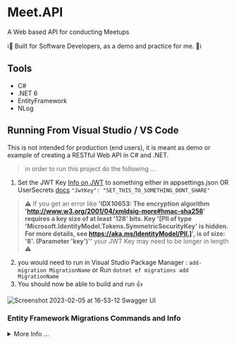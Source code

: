 # Meet.API
 
A Web based API for conducting Meetups

:information_source::triangular_flag_on_post: Built for Software Developers, as a demo and practice for me. :triangular_flag_on_post::information_source:

## Tools

- C#
- .NET 6
- EntityFramework
- NLog

## Running From Visual Studio / VS Code

This is not intended for production (end users), it is meant as demo or example of creating a RESTful Web API in C# and .NET.

> in order to run this project do the following ...
1. Set the JWT Key [Info on JWT](https://jwt.io/introduction) to something either in appsettings.json OR UserSecrets 
[docs](https://learn.microsoft.com/en-us/aspnet/core/security/app-secrets?view=aspnetcore-6.0&tabs=windows) `"JwtKey": "SET_THIS_TO_SOMETHING_DONT_SHARE"` 
> :warning: If you get an error like **'IDX10653: The encryption algorithm 'http://www.w3.org/2001/04/xmldsig-more#hmac-sha256' 
requires a key size of at least '128' bits. Key '[PII of type 'Microsoft.IdentityModel.Tokens.SymmetricSecurityKey' is hidden. 
For more details, see https://aka.ms/IdentityModel/PII.]', is of size: '8'. (Parameter 'key')''** your JWT Key may need to be longer in length :warning:
2. you would need to run in Visual Studio Package Manager : `add-migration MigrationName` or Run `dotnet ef migrations add MigrationName`
3. You should now be able to build and run :thumbsup:

![Screenshot 2023-02-05 at 16-53-12 Swagger UI](https://user-images.githubusercontent.com/20805058/216850654-a5bd38d5-0fae-493b-b3e1-1aff1edea460.png)

### Entity Framework Migrations Commands and Info
<details><summary>More Info ...</summary> 

Commands for DB Migrations

The Microsoft [Docs](https://learn.microsoft.com/en-us/ef/core/managing-schemas/migrations/?tabs=dotnet-core-cli)

1. Create a Migration
___

At the very first time, you defined the initial domain classes. 
At this point, there is no database for your application which can store the data from your domain classes. 
So, firstly, you need to create a migration

> using the Package Manager Console in Visual Studio
```bash
PM> add-migration MigrationName
```

> using the CLI (any terminal / command line) and dotnet
```bash
> dotnet ef migrations add MigrationName
```

2. Creating or Updating the Database
___

```bash
PM> Update-Database 
```

```bash
> dotnet ef database update 
```

3. Removing a Migration
___

```bash
PM> remove-migration
```

```bash
> dotnet ef migrations remove
```

4. Reverting a Migration
___

```bash
PM> Update-database MigrationName 
```

```bash
> dotnet ef database update MigrationName
```

5. Generating a SQL Script
___

Use the following command to generate a SQL script for the database. 

```bash
PM> script-migration
```

```bash
> dotnet ef migrations script
```
</details>


